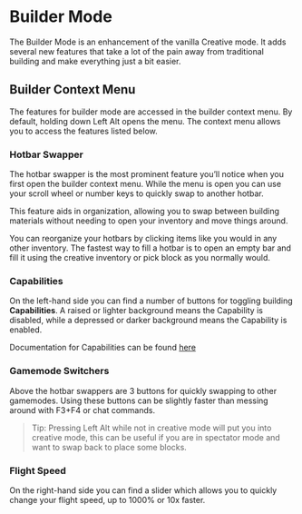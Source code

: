 # Builder Mode
The Builder Mode is an enhancement of the vanilla Creative mode. It adds several new features that take a lot of the pain away from traditional building and make everything just a bit easier.

## Builder Context Menu
The features for builder mode are accessed in the builder context menu. By default, holding down Left Alt opens the menu. The context menu allows you to access the features listed below.


### Hotbar Swapper
The hotbar swapper is the most prominent feature you’ll notice when you first open the builder context menu. While the menu is open you can use your scroll wheel or number keys to quickly swap to another hotbar.

This feature aids in organization, allowing you to swap between building materials without needing to open your inventory and move things around.

You can reorganize your hotbars by clicking items like you would in any other inventory. The fastest way to fill a hotbar is to open an empty bar and fill it using the creative inventory or pick block as you normally would.

### Capabilities
On the left-hand side you can find a number of buttons for toggling building **Capabilities**. A raised or lighter background means the Capability is disabled, while a depressed or darker background means the Capability is enabled.

Documentation for Capabilities can be found [here](/en/capabilities/intro.md)

### Gamemode Switchers
Above the hotbar swappers are 3 buttons for quickly swapping to other gamemodes. Using these buttons can be slightly faster than messing around with F3+F4 or chat commands.

> Tip: Pressing Left Alt while not in creative mode will put you into creative mode, this can be useful if you are in spectator mode and want to swap back to place some blocks. 

### Flight Speed
On the right-hand side you can find a slider which allows you to quickly change your flight speed, up to 1000% or 10x faster.
